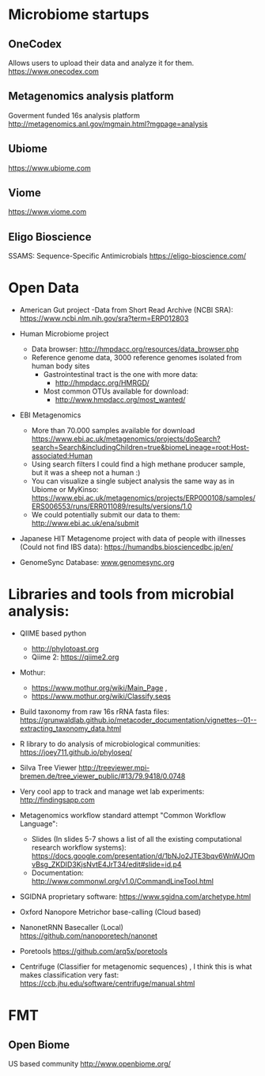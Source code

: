 # Microbiome startups

## OneCodex

Allows users to upload their data and analyze it for them.
https://www.onecodex.com

## Metagenomics analysis platform

Goverment funded 16s analysis platform
http://metagenomics.anl.gov/mgmain.html?mgpage=analysis

## Ubiome

https://www.ubiome.com

## Viome

https://www.viome.com

## Eligo Bioscience

SSAMS: Sequence-Specific Antimicrobials
https://eligo-bioscience.com/

# Open Data

- American Gut project
  -Data from Short Read Archive (NCBI SRA): https://www.ncbi.nlm.nih.gov/sra?term=ERP012803
 
- Human Microbiome project
  - Data browser: http://hmpdacc.org/resources/data_browser.php
  - Reference genome data, 3000 reference genomes isolated from human body sites
      - Gastrointestinal tract is the one with more data:
        - http://hmpdacc.org/HMRGD/
      - Most common OTUs available for download:
        - http://www.hmpdacc.org/most_wanted/

- EBI Metagenomics
  - More than 70.000 samples available for download
    https://www.ebi.ac.uk/metagenomics/projects/doSearch?search=Search&includingChildren=true&biomeLineage=root:Host-associated:Human
  - Using search filters I could find a high methane producer sample, but it was a sheep not a human :)
  - You can visualize a single subject analysis the same way as in Ubiome or MyKinso: https://www.ebi.ac.uk/metagenomics/projects/ERP000108/samples/ERS006553/runs/ERR011089/results/versions/1.0
  - We could potentially submit our data to them: http://www.ebi.ac.uk/ena/submit

- Japanese HIT Metagenome project with data of people with illnesses (Could not find IBS data):
     https://humandbs.biosciencedbc.jp/en/

- GenomeSync Database: www.genomesync.org

# Libraries and tools from microbial analysis:
  - QIIME based python 
    - http://phylotoast.org
    - Qiime 2: https://qiime2.org
  - Mothur: 
    - https://www.mothur.org/wiki/Main_Page , 
    - https://www.mothur.org/wiki/Classify.seqs
  - Build taxonomy from raw 16s rRNA fasta files: https://grunwaldlab.github.io/metacoder_documentation/vignettes--01--extracting_taxonomy_data.html
  - R library to do analysis of microbiological communities: https://joey711.github.io/phyloseq/
  - Silva Tree Viewer http://treeviewer.mpi-bremen.de/tree_viewer_public/#13/79.9418/0.0748
- Very cool app to track and manage wet lab experiments: http://findingsapp.com
- Metagenomics workflow standard attempt "Common Workflow Language":
    - Slides (In slides 5-7 shows a list of all the existing computational research workflow systems):  https://docs.google.com/presentation/d/1bNJo2JTE3bqv6WnWJOmvBsg_ZKDID3KjsNvtE4JrT34/edit#slide=id.p4
    - Documentation: http://www.commonwl.org/v1.0/CommandLineTool.html
- SGIDNA proprietary software: https://www.sgidna.com/archetype.html

 - Oxford Nanopore Metrichor base-calling (Cloud based) 
 - NanonetRNN Basecaller  (Local)  https://github.com/nanoporetech/nanonet
 - Poretools https://github.com/arq5x/poretools
 - Centrifuge (Classifier for metagenomic sequences) , I think this is what makes classification very fast: https://ccb.jhu.edu/software/centrifuge/manual.shtml

# FMT

## Open Biome

US based community
http://www.openbiome.org/
